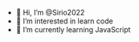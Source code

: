 - 👋 Hi, I’m @Sirio2022
- 👀 I’m interested in learn code
- 🌱 I’m currently learning JavaScript
<!---
Sirio2022/Sirio2022 is a ✨ special ✨ repository because its `README.md` (this file) appears on your GitHub profile.
You can click the Preview link to take a look at your changes.
--->
